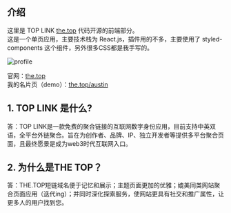 ## 介绍

这里是 TOP LINK [the.top](the.top) 代码开源的前端部分。  
这是一个单页应用，主要技术栈为 React.js，插件用的不多，主要使用了 styled-components 这个组件，另外很多CSS都是我手写的。

![profile](https://lookcos.cn/usr/uploads/2023/01/219428527.png)

官网：[the.top](https://the.top)  
我的名片页（demo）：[the.top/austin](https://the.top/austin)

## 1. TOP LINK 是什么?  

答：TOP LINK是一款免费的聚合链接的互联网数字身份应用，目前支持中英双语，全平台外链聚合。旨在为创作者、品牌、IP、独立开发者等提供多平台聚合页面，且最终愿景是成为web3时代互联网入口。

## 2. 为什么是THE TOP？  

答：THE.TOP短链域名便于记忆和展示；主题页面更加的优雅；媲美同类网站聚合页面应用（迭代ing）；并同时深化探索服务，使网站更具有社交和推广属性，让更多人的用户找到您。

